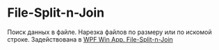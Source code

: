 # File-Split-n-Join
Поиск данных в файле. Нарезка файлов по размеру или по искомой строке.
Задействована в [WPF Win App. File-Split-n-Join](https://github.com/badhitman/File-Split-n-Join-WPF)